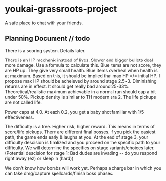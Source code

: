 # youkai-grassroots-project
A safe place to chat with your friends. 



Planning Document // todo 
---------------------------------------

There is a scoring system. Details later. 

There is an HP mechanic instead of lives.
	Slower and bigger bullets deal more damage. Use a formula to calculate this.
	Blue items are not score, they are HP up. They give very small health.
	Blue items overheal when health is at maximum.
		Based on this, it should be implied that max HP =/= initial HP.
		I propose max HP should be acheieved by around stage 2.5~3.
		Diminishing returns are in effect. It should get really bad around 25-33%.
		Theoretical/realistic maximum achievable in a normal run should cap a bit under 50%.
	Pickup density is similar to TH modern era 2. 
	The life pickups are not called life. 

Power caps at 4.0.
	At each 0.2, you get a baby shot familiar with 1/5 effectiveness. 

The difficulty is a tree.
	Higher risk, higher reward. This means in terms of score/life pickups. 
	There are different final bosses. If you pick the easiest path, the game ends early & laughs at you. 
	At the end of stage 3, your difficulty descision is finalized and you proceed on the specific path to your difficulty. 
	We will determine the specifics on stage variants/choices later. 
	(Potential descision for stage 1: Bad dudes are invading -- do you respond right away (ez) or sleep in (hard))		

We don't know how bombs will work yet. Perhaps a charge bar in which you can take dmg/capture spellcards/finish
boss phases.











	







